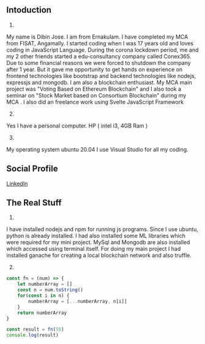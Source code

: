 ## Intoduction
1.
My name is Dibin Jose. I am from Ernakulam. I have completed my MCA from FISAT, Angamally. I started coding when I was 17 years old and loves coding in JavaScript Language. During the corona lockdown  period, me and my 2 other friends started a edu-consultancy company called Conex365. Due to some financial reasons we were forced to shutdown the company after 1 year. But it gave me opportunity to get hands on experience on frontend technologies like bootstrap and backend technologies like nodejs, expressjs and mongodb.
I am also a blockchain enthusiast. My MCA main project was "Voting Based on Ethereum Blockchain" and I also took a seminar on "Stock Market based on Consortium Blockchain" during my MCA .
I also did an freelance work using Svelte JavaScript Framework

2.
Yes I have a personal computer.
HP ( intel i3, 4GB Ram )

3.
My operating system ubuntu 20.04
I use Visual Studio for all my coding.

## Social Profile

[LinkedIn](www.linkedin.com/in/dibin-jose-ab63721b3)

## The Real Stuff
1.
I have installed nodejs and npm for running js programs.
Since I use ubuntu, python is already installed. I had also installed some ML libraries which were required for my mini project.
MySql and Mongodb are also installed which accessed using terminal itself.
For doing my main project I had installed ganache for creating a local blockchain network and also
truffle.

2.
```js
const fn = (num) => {
    let numberArray = []
    const n = num.toString()
    for(const i in n) {
        numberArray = [...numberArray, n[i]]
    }
    return numberArray
}

const result = fn(55)
console.log(result)
```

